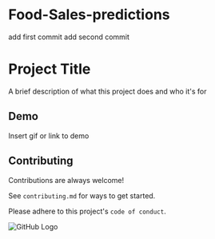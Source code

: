 # Food-Sales-predictions


add first commit
add second commit
# Project Title

A brief description of what this project does and who it's for


## Demo

Insert gif or link to demo

  
## Contributing

Contributions are always welcome!

See `contributing.md` for ways to get started.

Please adhere to this project's `code of conduct`.

  
![GitHub Logo](https://images.app.goo.gl/UzjZ2ggsnkNVwVmP8)

    
